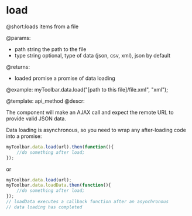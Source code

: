 load
=============

@short:loads items from a file

@params:
- path 		string		the path to the file
- type		string		optional, type of data (json, csv, xml), json by default

@returns:

- loaded		promise		a promise of data loading



@example:
myToolbar.data.load("[path to this file]/file.xml", "xml");

@template: api_method
@descr:


The component will make an AJAX call and expect the remote URL to provide valid JSON data.

Data loading is asynchronous, so you need to wrap any after-loading code into a promise:

~~~js
myToolbar.data.load(url).then(function(){
	//do something after load;
});
~~~

or

~~~js
myToolbar.data.load(url);
myToolbar.data.loadData.then(function(){
	//do something after load;
});
// loadData executes a callback function after an asynchronous
// data loading has completed
~~~

